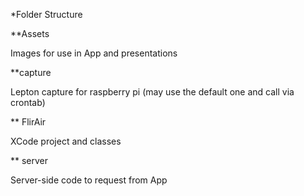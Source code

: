 *Folder Structure

**Assets

Images for use in App and presentations

**capture

Lepton capture for raspberry pi (may use the default one and call via crontab)

** FlirAir

XCode project and classes

** server

Server-side code to request from App

